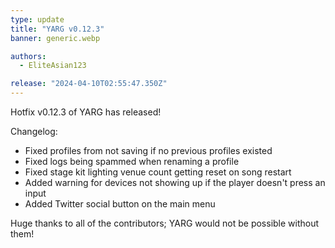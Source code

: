```yaml
---
type: update
title: "YARG v0.12.3"
banner: generic.webp

authors:
  - EliteAsian123

release: "2024-04-10T02:55:47.350Z"
---
```


Hotfix v0.12.3 of YARG has released!

Changelog:

* Fixed profiles from not saving if no previous profiles existed
* Fixed logs being spammed when renaming a profile
* Fixed stage kit lighting venue count getting reset on song restart
* Added warning for devices not showing up if the player doesn't press an input
* Added Twitter social button on the main menu

Huge thanks to all of the contributors; YARG would not be possible without them!
